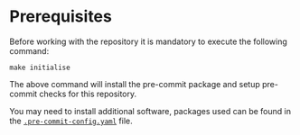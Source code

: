 # Prerequisites

Before working with the repository it is mandatory to execute the following command:

```
make initialise
```

The above command will install the pre-commit package and setup pre-commit checks for this repository.

You may need to install additional software, packages used can be found in the [`.pre-commit-config.yaml`](../.pre-commit-config.yaml) file.

